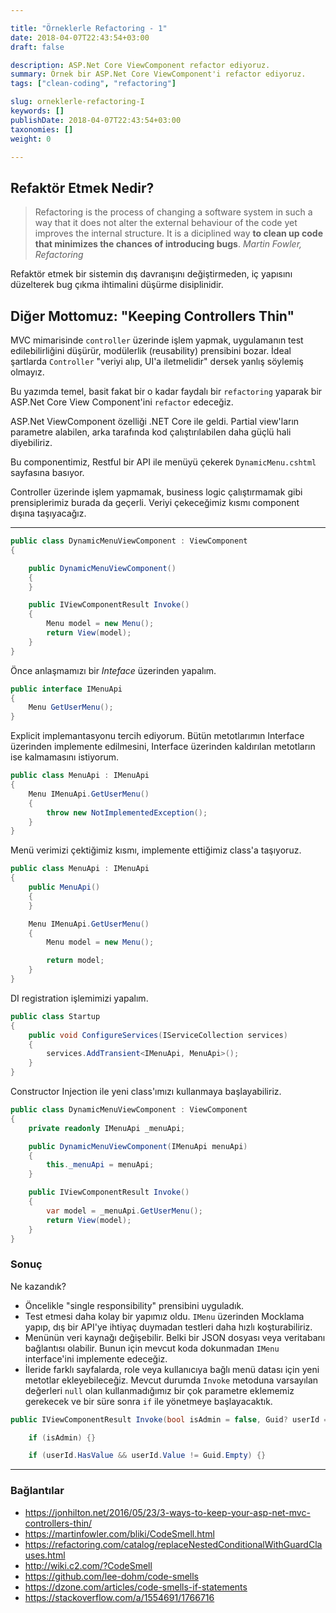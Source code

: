 ```yaml
---

title: "Örneklerle Refactoring - 1"
date: 2018-04-07T22:43:54+03:00
draft: false

description: ASP.Net Core ViewComponent refactor ediyoruz.
summary: Örnek bir ASP.Net Core ViewComponent'i refactor ediyoruz.
tags: ["clean-coding", "refactoring"]

slug: orneklerle-refactoring-I
keywords: []
publishDate: 2018-04-07T22:43:54+03:00
taxonomies: []
weight: 0

---
```


## Refaktör Etmek Nedir?

> Refactoring is the process of changing a software system in such a way that 
> it does not alter the external behaviour of the code yet improves the internal
> structure. It is a diciplined way **to clean up code that minimizes the
> chances of introducing bugs**. 
> <cite>Martin Fowler, Refactoring </cite>

Refaktör etmek bir sistemin dış davranışını değiştirmeden, iç yapısını düzelterek
bug çıkma ihtimalini düşürme disiplinidir. 



## Diğer Mottomuz: "Keeping Controllers Thin"

MVC mimarisinde `controller` üzerinde işlem yapmak, uygulamanın test edilebilirliğini
düşürür, modülerlik (reusability) prensibini bozar. İdeal şartlarda `Controller`
"veriyi alıp, UI'a iletmelidir" dersek yanlış söylemiş olmayız.



Bu yazımda temel, basit fakat bir o kadar faydalı bir `refactoring` yaparak bir
ASP.Net Core View Component'ini `refactor` edeceğiz.



ASP.Net ViewComponent özelliği .NET Core ile geldi. Partial view'ların
parametre alabilen, arka tarafında kod çalıştırılabilen daha güçlü hali diyebiliriz.

Bu componentimiz, Restful bir API ile menüyü çekerek `DynamicMenu.cshtml` sayfasına basıyor.


Controller üzerinde işlem yapmamak, business logic çalıştırmamak gibi prensiplerimiz
burada da geçerli. Veriyi çekeceğimiz kısmı component dışına taşıyacağız.

---


```csharp
public class DynamicMenuViewComponent : ViewComponent
{

    public DynamicMenuViewComponent()
    {
    }

    public IViewComponentResult Invoke()
    {
        Menu model = new Menu();
        return View(model);
    }
}
```


Önce anlaşmamızı bir _Inteface_ üzerinden yapalım.


```csharp
public interface IMenuApi
{
    Menu GetUserMenu();
}
```

Explicit implemantasyonu tercih ediyorum. Bütün metotlarımın Interface üzerinden 
implemente edilmesini, Interface üzerinden kaldırılan metotların ise kalmamasını istiyorum.


```csharp
public class MenuApi : IMenuApi
{
    Menu IMenuApi.GetUserMenu()
    {
        throw new NotImplementedException();
    }
}
```

Menü verimizi çektiğimiz kısmı, implemente ettiğimiz class'a taşıyoruz.


```csharp
public class MenuApi : IMenuApi
{
    public MenuApi()
    {
    }

    Menu IMenuApi.GetUserMenu()
    {
        Menu model = new Menu();

        return model;
    }
}
```    


DI registration işlemimizi yapalım.


```csharp
public class Startup
{        
    public void ConfigureServices(IServiceCollection services)
    {
        services.AddTransient<IMenuApi, MenuApi>();
    }
}
```


Constructor Injection ile yeni class'ımızı kullanmaya başlayabiliriz.

```csharp
public class DynamicMenuViewComponent : ViewComponent
{
    private readonly IMenuApi _menuApi;

    public DynamicMenuViewComponent(IMenuApi menuApi)
    {
        this._menuApi = menuApi;
    }

    public IViewComponentResult Invoke()
    {
        var model = _menuApi.GetUserMenu();
        return View(model);
    }
}
```


### Sonuç

Ne kazandık?
- Öncelikle "single responsibility" prensibini uyguladık.
- Test etmesi daha kolay bir yapımız oldu. `IMenu` üzerinden Mocklama yapıp, dış
bir API'ye ihtiyaç duymadan testleri daha hızlı koşturabiliriz.
- Menünün veri kaynağı değişebilir. Belki bir JSON dosyası veya veritabanı
bağlantısı olabilir. Bunun için mevcut koda dokunmadan `IMenu` interface'ini
implemente edeceğiz.
- İleride farklı sayfalarda, role veya kullanıcıya bağlı menü datası için yeni
metotlar ekleyebileceğiz. Mevcut durumda `Invoke` metoduna varsayılan değerleri
`null` olan kullanmadığımız bir çok parametre eklememiz gerekecek ve bir süre sonra
`if` ile yönetmeye başlayacaktık.

```csharp
public IViewComponentResult Invoke(bool isAdmin = false, Guid? userId = null)

    if (isAdmin) {}

    if (userId.HasValue && userId.Value != Guid.Empty) {}

```

---

### Bağlantılar

* https://jonhilton.net/2016/05/23/3-ways-to-keep-your-asp-net-mvc-controllers-thin/
* https://martinfowler.com/bliki/CodeSmell.html
* https://refactoring.com/catalog/replaceNestedConditionalWithGuardClauses.html
* http://wiki.c2.com/?CodeSmell
* https://github.com/lee-dohm/code-smells
* https://dzone.com/articles/code-smells-if-statements
* https://stackoverflow.com/a/1554691/1766716

